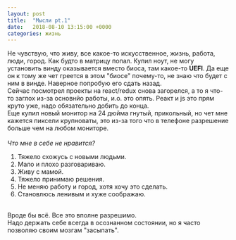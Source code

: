 ```yaml
---
layout: post
title:  "Мысли pt.1"
date:   2018-08-10 13:15:00 +0000
categories: жизнь
---
```

Не чувствую, что живу, все какое-то искусственное, жизнь, работа, люди, город. Как будто в матрицу попал. Купил ноут, не могу установить винду оказывается вместо биоса, там какое-то <strong>UEFI</strong>. Да еще он к тому же чет греется в этом "биосе" почему-то, не знаю что будет с ним в винде. Наверное попробую его сдать назад.</br>
Сейчас посмотрел проекты на react/redux снова загорелся, а то я что-то заглох из-за основнйо работы, и.о. это опять. Реакт и js это прям круто уже, надо обязательно добить до конца.</br>
Еще купил новый монитор на 24 дюйма гнутый, прикольный, но чет мне кажется пиксели крупноваты, это из-за того что в телефоне разрешение больше чем на любом мониторе.</br>
</br>
<em>Что мне в себе не нравится?</em>
1. Тяжело схожусь с новыми людьми.</br>
2. Мало и плохо разговариваю.</br>
3. Живу с мамой.</br>
4. Тяжело принимаю решения.</br>
5. Не меняю работу и город, хотя хочу это сделать.</br>
6. Становлюсь ленивым и хуже соображаю.</br>
</br>
Вроде бы всё. Все это вполне разрешимо.</br>
Надо держать себе всегда в осознанном состоянии, но я часто позволяю своим мозгам "засыпать".
